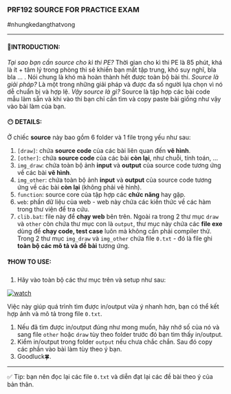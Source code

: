 ### PRF192 SOURCE FOR PRACTICE EXAM
#nhungkedangthatvong

---
#### 🚩INTRODUCTION:
*Tại sao bạn cần source cho kì thi PE?*
Thời gian cho kì thi PE là 85 phút, khá là ít + tâm lý trong phòng thi sẽ khiến bạn mất tập trung, khó suy nghĩ, bla bla ... . Nói chung là khó mà hoàn thành hết được toàn bộ bài thi.
*Source là giải pháp?*
Là một trong những giải pháp và được đa số người lựa chọn vì nó dễ chuẩn bị và hợp lệ.
*Vậy source là gì?*
Source là tập hợp các bài code mẫu làm sẵn và khi vào thi bạn chỉ cần tìm và copy paste bài giống như vậy vào bài làm của bạn.
#### 😶 DETAILS:
Ở chiếc **source** này bao gồm 6 folder và 1 file trọng yếu như sau:
1. `[draw]`: chứa **source code** của các bài liên quan đến **vẽ hình**.
2. `[other]`: chứa **source code** của các bài **còn lại**, như chuỗi, tính toán, ...
3. `img_draw`: chứa toàn bộ ảnh **input** và **output** của source code tương ứng về các bài **vẽ hình**.
4. `img_other`: chứa toàn bộ ảnh **input** và **output** của source code tương ứng về các bài **còn lại** (không phải vẽ hình).
5. `function`: source core của tập hợp các **chức năng** hay gặp.
6. `web`: phần dữ liệu của web - web này chứa các kiến thức về các hàm trong thư viện để tra cứu.
7. `clib.bat`: file này để **chạy web** bên trên.
Ngoài ra trong 2 thư mục `draw` và `other` còn chứa thư mục con là `output`, thư mục này chứa các **file exe** dùng để **chạy code, test case** luôn mà không cần phải compiler thử.
Trong 2 thư mục `img_draw` và `img_other` chứa file `0.txt` - đó là file ghi **toàn bộ các mô tả và đề bài** tương ứng.
#### ❓HOW TO USE:
1. Hãy vào toàn bộ các thư mục trên và setup như sau:

[![watch]()](https://github.com/laam-la4m/prf_by_nkdtv/assets/143879541/e1ea25de-3bf0-451d-b561-8c200da9b82e)

Việc này giúp quá trình tìm được in/output vừa ý nhanh hơn, bạn có thể kết hợp ảnh và mô tả trong file `0.txt`.
1. Nếu đã tìm được in/output đúng như mong muốn, hãy nhớ số của nó và sang file `other` hoặc `draw` tùy theo folder trước đó bạn tìm thấy in/output.
2. Kiểm in/output trong folder `output` nếu chưa chắc chắn. Sau đó copy các phần vào bài làm tùy theo ý bạn.
3. Goodluck🍀.
---
✅ Tip: bạn nên đọc lại các file `0.txt` và diễn đạt lại các đề bài theo ý của bản thân.